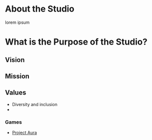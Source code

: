 
# About the Studio

lorem ipsum

# What is the Purpose of the Studio?

## Vision

## Mission

## Values
- Diversity and inclusion
-

### Games
- [Project Aura](<./Project Aura/Project Aura.md>)
